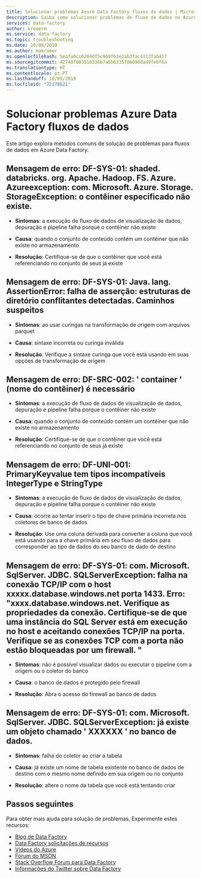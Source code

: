 ```yaml
---
title: Solucionar problemas Azure Data Factory fluxos de dados | Microsoft Docs
description: Saiba como solucionar problemas de fluxo de dados no Azure Data Factory.
services: data-factory
author: kromerm
ms.service: data-factory
ms.topic: troubleshooting
ms.date: 10/08/2019
ms.author: makromer
ms.openlocfilehash: 5eafa0cc6284df5c969f63e2ab3fac4113fab417
ms.sourcegitcommit: 42748f80351b336b7a5b6335786096da49febf6a
ms.translationtype: HT
ms.contentlocale: pt-PT
ms.lasthandoff: 10/09/2019
ms.locfileid: "72178621"
---
```

# <a name="troubleshoot-azure-data-factory-data-flows"></a>Solucionar problemas Azure Data Factory fluxos de dados

Este artigo explora métodos comuns de solução de problemas para fluxos de dados em Azure Data Factory.

## <a name="error-message-df-sys-01-shadeddatabricksorgapachehadoopfsazureazureexception-commicrosoftazurestoragestorageexception-the-specified-container-does-not-exist"></a>Mensagem de erro: DF-SYS-01: shaded. databricks. org. Apache. Hadoop. FS. Azure. Azureexception: com. Microsoft. Azure. Storage. StorageException: o contêiner especificado não existe.

- **Sintomas**: a execução de fluxo de dados de visualização de dados, depuração e pipeline falha porque o contêiner não existe

- **Causa**: quando o conjunto de conteúdo contém um contêiner que não existe no armazenamento

- **Resolução**: Certifique-se de que o contêiner que você está referenciando no conjunto de seus já existe

## <a name="error-message-df-sys-01-javalangassertionerror-assertion-failed-conflicting-directory-structures-detected-suspicious-paths"></a>Mensagem de erro: DF-SYS-01: Java. lang. AssertionError: falha de asserção: estruturas de diretório conflitantes detectadas. Caminhos suspeitos

- **Sintomas**: ao usar curingas na transformação de origem com arquivos parquet

- **Causa**: sintaxe incorreta ou curinga inválida

- **Resolução**: Verifique a sintaxe curinga que você está usando em suas opções de transformação de origem

## <a name="error-message-df-src-002-container-container-name-is-required"></a>Mensagem de erro: DF-SRC-002: ' container ' (nome do contêiner) é necessário

- **Sintomas**: a execução de fluxo de dados de visualização de dados, depuração e pipeline falha porque o contêiner não existe

- **Causa**: quando o conjunto de conteúdo contém um contêiner que não existe no armazenamento

- **Resolução**: Certifique-se de que o contêiner que você está referenciando no conjunto de seus já existe

## <a name="error-message-df-uni-001-primarykeyvalue-has-incompatible-types-integertype-and-stringtype"></a>Mensagem de erro: DF-UNI-001: PrimaryKeyvalue tem tipos incompatíveis IntegerType e StringType

- **Sintomas**: a execução de fluxo de dados de visualização de dados, depuração e pipeline falha porque o contêiner não existe

- **Causa**: ocorre ao tentar inserir o tipo de chave primária incorreta nos coletores de banco de dados

- **Resolução**: Use uma coluna derivada para converter a coluna que você está usando para a chave primária em seu fluxo de dados para corresponder ao tipo de dados do seu banco de dado de destino

## <a name="error-message-df-sys-01-commicrosoftsqlserverjdbcsqlserverexception-the-tcpip-connection-to-the-host-xxxxxdatabasewindowsnet-port-1433-has-failed-error-xxxxdatabasewindowsnet-verify-the-connection-properties-make-sure-that-an-instance-of-sql-server-is-running-on-the-host-and-accepting-tcpip-connections-at-the-port-make-sure-that-tcp-connections-to-the-port-are-not-blocked-by-a-firewall"></a>Mensagem de erro: DF-SYS-01: com. Microsoft. SqlServer. JDBC. SQLServerException: falha na conexão TCP/IP com o host xxxxx.database.windows.net porta 1433. Erro: "xxxx.database.windows.net. Verifique as propriedades da conexão. Certifique-se de que uma instância do SQL Server está em execução no host e aceitando conexões TCP/IP na porta. Verifique se as conexões TCP com a porta não estão bloqueadas por um firewall. "

- **Sintomas**: não é possível visualizar dados ou executar o pipeline com a origem ou o coletor do banco

- **Causa**: o banco de dados é protegido pelo firewall

- **Resolução**: Abra o acesso do firewall ao banco de dados

## <a name="error-message-df-sys-01-commicrosoftsqlserverjdbcsqlserverexception-there-is-already-an-object-named-xxxxxx-in-the-database"></a>Mensagem de erro: DF-SYS-01: com. Microsoft. SqlServer. JDBC. SQLServerException: já existe um objeto chamado ' XXXXXX ' no banco de dados.

- **Sintomas**: falha do coletor ao criar a tabela

- **Causa**: já existe um nome de tabela existente no banco de dados de destino com o mesmo nome definido em sua origem ou no conjunto

- **Resolução**: altere o nome da tabela que você está tentando criar



## <a name="next-steps"></a>Passos seguintes

Para obter mais ajuda para solução de problemas, Experimente estes recursos:

*  [Blog de Data Factory](https://azure.microsoft.com/blog/tag/azure-data-factory/)
*  [Data Factory solicitações de recursos](https://feedback.azure.com/forums/270578-data-factory)
*  [Vídeos do Azure](https://azure.microsoft.com/resources/videos/index/?sort=newest&services=data-factory)
*  [Fórum do MSDN](https://social.msdn.microsoft.com/Forums/home?sort=relevancedesc&brandIgnore=True&searchTerm=data+factory)
*  [Stack Overflow Fórum para Data Factory](https://stackoverflow.com/questions/tagged/azure-data-factory)
*  [Informações do Twitter sobre Data Factory](https://twitter.com/hashtag/DataFactory)
